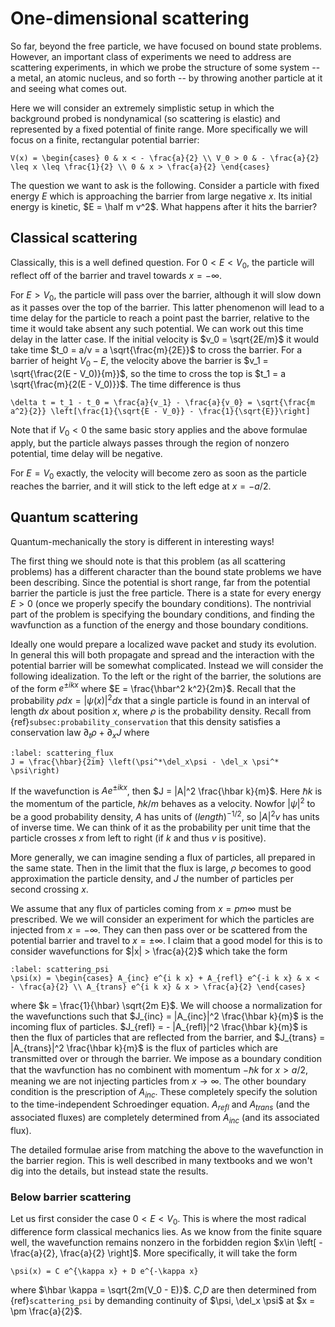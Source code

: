 # One-dimensional scattering

So far, beyond the free particle, we have focused on bound state problems. However, an important class of experiments we need to address are scattering experiments, in which we probe the structure of some system -- a metal, an atomic nucleus, and so forth -- by throwing another particle at it and seeing what comes out.

Here we will consider an extremely simplistic setup in which the background probed is nondynamical (so scattering is elastic) and represented by a fixed potential of finite range. More specifically we will focus on a finite, rectangular potential barrier:
```{math}
V(x) = \begin{cases} 0 & x < - \frac{a}{2} \\ V_0 > 0 & - \frac{a}{2} \leq x \leq \frac{1}{2} \\ 0 & x > \frac{a}{2} \end{cases}
```
 
 The question we want to ask is the following. Consider a particle with fixed energy $E$ which is approaching the barrier from large negative $x$. Its initial energy is kinetic, $E = \half m v^2$. What happens after it hits the barrier?
 
## Classical scattering
 
Classically, this is a well defined question. For $0 < E < V_0$, the particle will reflect off of the barrier and travel towards $x = - \infty$. 
 
For $E > V_0$, the particle will pass over the barrier, although it will slow down as it passes over the top of the barrier. This latter phenomenon will lead to a time delay for the particle to reach a point past the barrier, relative to the time it would take absent any such potential. We can work out this time delay in the latter case. If the initial velocity is $v_0 = \sqrt{2E/m}$ it would take time $t_0 = a/v = a \sqrt{\frac{m}{2E}}$ to cross the barrier. For a barrier of height $V_0 - E$, the velocity above the barrier is $v_1 = \sqrt{\frac{2(E - V_0)}{m}}$, so the time to cross the top is $t_1 = a \sqrt{\frac{m}{2(E - V_0)}}$. The time difference is thus
 ```{math}
 \delta t = t_1 - t_0 = \frac{a}{v_1} - \frac{a}{v_0} = \sqrt{\frac{m a^2}{2}} \left[\frac{1}{\sqrt{E - V_0}} - \frac{1}{\sqrt{E}}\right]
 ```
 
Note that if $V_0 < 0$ the same basic story applies and the above formulae apply, but the particle always passes through the region of nonzero potential, time delay will be negative.
 
For $E = V_0$ exactly, the velocity will become zero as soon as the particle reaches the barrier, and it will stick to the left edge at $x = - a/2$.  
 
 
## Quantum scattering
 
Quantum-mechanically the story is different in interesting ways!

The first thing we should note is that this problem (as all scattering problems) has a different character than the bound state problems we have been describing. Since the potential is short range, far from the potential barrier the particle is just the free particle. There is a state for every energy $E > 0$ (once we properly specify the boundary conditions). The nontrivial part of the problem is specifying the boundary conditions, and finding the wavfunction as a function of the energy and those boundary conditions.

Ideally one would prepare a localized wave packet and study its evolution. In general this will both propagate and spread and the interaction with the potential barrier will be somewhat complicated. Instead we will consider the following idealization. To the left or the right of the barrier, the solutions are of the form $e^{\pm i k x}$ where $E = \frac{\hbar^2 k^2}{2m}$. Recall that the probability $\rho dx = |\psi(x)|^2 dx$ that a single particle is found in an interval of length $dx$ about position $x$, where $\rho$ is the probability density. Recall from {ref}`subsec:probability_conservation` that this density satisfies a conservation law $\partial_t \rho + \partial_x J$ where
```{math}
:label: scattering_flux
J = \frac{\hbar}{2im} \left(\psi^*\del_x\psi - \del_x \psi^* \psi\right)
```
If the wavefunction is $A e^{\pm i k x}$, then $J = |A|^2 \frac{\hbar k}{m}$. Here $\hbar k$ is the momentum of the particle, $\hbar k/m$ behaves as a velocity. Nowfor $|\psi|^2$ to be a good probability density, $A$ has units of $(length)^{-1/2}$, so $|A|^2 v$ has units of inverse time. We can think of it as the probability per unit time that the particle crosses $x$ from left to right (if $k$ and thus $v$ is positive). 

More generally, we can imagine sending a flux of particles, all prepared in the same state. Then in the limit that the flux is large, $\rho$ becomes to good approximation the particle density, and $J$ the number of particles per second crossing $x$. 

We assume that any flux of particles coming from $x = pm \infty$ must be prescribed. We we will consider an experiment for which the particles are injected from $x = -\infty$. They can then pass over or be scattered from the potential barrier and travel to $x = \pm \infty$. I claim that a good model for this is to consider wavefunctions for $|x| > \frac{a}{2}$ which take the form
```{math}
:label: scattering_psi
\psi(x) = \begin{cases} A_{inc} e^{i k x} + A_{refl} e^{-i k x} & x < - \frac{a}{2} \\ A_{trans} e^{i k x} & x > \frac{a}{2} \end{cases}
```
where $k = \frac{1}{\hbar} \sqrt{2m E}$. We will choose a normalization for the wavefunctions such that $J_{inc} = |A_{inc}|^2 \frac{\hbar k}{m}$ is the incoming flux of particles. $J_{refl} = - |A_{refl}|^2 \frac{\hbar k}{m}$ is then the flux of particles that are reflected from the barrier, and $J_{trans} = |A_{trans}|^2 \frac{\hbar k}{m}$ is the flux of particles which are transmitted over or through the barrier. We impose as a boundary condition that the wavfunction has no combinent with momentum $-\hbar k$ for $x > a/2$, meaning we are not injecting particles from $x \to \infty$. The other boundary condition is the prescription of $A_{inc}$. These completely specify the solution to the time-independent Schroedinger equation. $A_{refl}$ and $A_{trans}$ (and the associated fluxes) are completely determined from $A_{inc}$ (and its associated flux).

The detailed formulae arise from matching the above to the wavefunction in the barrier region. This is well described in many textbooks and we won't dig into the details, but instead state the results.

### Below barrier scattering

Let us first consider the case $0 < E < V_0$. This is where the most radical difference form classical mechanics lies. As we know from the finite square well, the wavefunction remains nonzero in the forbidden region $x\in \left[ -\frac{a}{2}, \frac{a}{2} \right]$. More specifically, it will take the form
```{math}
\psi(x) = C e^{\kappa x} + D e^{-\kappa x}
```
where $\hbar \kappa = \sqrt{2m(V_0 - E)}$. $C$,$D$ are then determined from {ref}`scattering_psi` by demanding continuity of $\psi, \del_x \psi$ at $x = \pm \frac{a}{2}$. 
